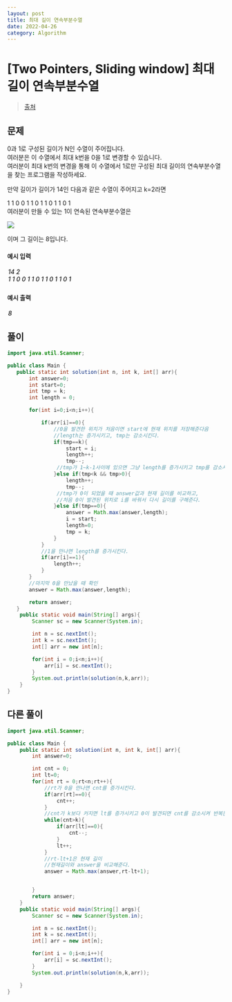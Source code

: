 ```yaml
---
layout: post
title: 최대 길이 연속부분수열
date: 2022-04-26
category: Algorithm
---
```


# [Two Pointers, Sliding window] 최대 길이 연속부분수열

> [출처](https://www.inflearn.com/course/%EC%9E%90%EB%B0%94-%EC%95%8C%EA%B3%A0%EB%A6%AC%EC%A6%98-%EB%AC%B8%EC%A0%9C%ED%92%80%EC%9D%B4-%EC%BD%94%ED%85%8C%EB%8C%80%EB%B9%84/)

## 문제

0과 1로 구성된 길이가 N인 수열이 주어집니다.<br>
여러분은 이 수열에서 최대 k번을 0을 1로 변경할 수 있습니다.<br>
여러분이 최대 k번의 변경을 통해 이 수열에서 1로만 구성된 최대 길이의 연속부분수열을 찾는 프로그램을 작성하세요.

만약 길이가 길이가 14인 다음과 같은 수열이 주어지고 k=2라면

1 1 0 0 1 1 0 1 1 0 1 1 0 1
<br>
여러분이 만들 수 있는 1이 연속된 연속부분수열은

<img src="https://cote.inflearn.com/public/upload/19123bb35c.jpg"/>

이며 그 길이는 8입니다.

#### 예시 입력

<h5 style = "margin-top:3px; margin-left:2px;font-weight:550">
14 2<br>
1 1 0 0 1 1 0 1 1 0 1 1 0 1
</h5>

#### 예시 출력

<h5 style = "margin-top:3px; margin-left:2px; font-weight:550">8</h5>

## 풀이

```java
import java.util.Scanner;

public class Main {
   public static int solution(int n, int k, int[] arr){
       int answer=0;
       int start=0;
       int tmp = k;
       int length = 0;

       for(int i=0;i<n;i++){

           if(arr[i]==0){
               //0을 발견한 위치가 처음이면 start에 현재 위치를 저장해준다음
               //length는 증가시키고, tmp는 감소시킨다.
               if(tmp==k){
                   start = i;
                   length++;
                   tmp--;
                //tmp가 1~k-1사이에 있으면 그냥 length를 증가시키고 tmp를 감소시킨다.
               }else if(tmp<k && tmp>0){
                   length++;
                   tmp--;
                //tmp가 0이 되었을 때 answer값과 현재 길이를 비교하고,
                //처음 0이 발견된 위치로 i를 바꿔서 다시 길이를 구해준다.
               }else if(tmp==0){
                   answer = Math.max(answer,length);
                   i = start;
                   length=0;
                   tmp = k;
               }
           }
           //1을 만나면 length를 증가시킨다.
           if(arr[i]==1){
               length++;
           }
       }
       //마지막 0을 만났을 때 확인
       answer = Math.max(answer,length);

       return answer;
   }
    public static void main(String[] args){
        Scanner sc = new Scanner(System.in);

        int n = sc.nextInt();
        int k = sc.nextInt();
        int[] arr = new int[n];

        for(int i = 0;i<n;i++){
            arr[i] = sc.nextInt();
        }
        System.out.println(solution(n,k,arr));
    }
}
```

## 다른 풀이

```java
import java.util.Scanner;

public class Main {
    public static int solution(int n, int k, int[] arr){
        int answer=0;

        int cnt = 0;
        int lt=0;
        for(int rt = 0;rt<n;rt++){
            //rt가 0을 만나면 cnt를 증가시킨다.
            if(arr[rt]==0){
                cnt++;
            }
            //cnt가 k보다 커지면 lt를 증가시키고 0이 발견되면 cnt를 감소시켜 반복문을 빠져나온다.
            while(cnt>k){
                if(arr[lt]==0){
                    cnt--;
                }
                lt++;
            }
            //rt-lt+1은 현재 길이
            //현재길이와 answer을 비교해준다.
            answer = Math.max(answer,rt-lt+1);


        }
        return answer;
    }
    public static void main(String[] args){
        Scanner sc = new Scanner(System.in);

        int n = sc.nextInt();
        int k = sc.nextInt();
        int[] arr = new int[n];

        for(int i = 0;i<n;i++){
            arr[i] = sc.nextInt();
        }
        System.out.println(solution(n,k,arr));

    }
}
```
